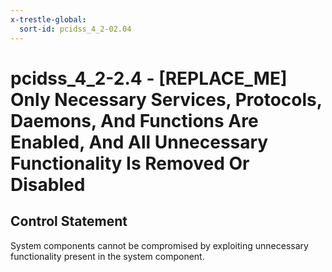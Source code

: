 ```yaml
---
x-trestle-global:
  sort-id: pcidss_4_2-02.04
---
```


# pcidss_4_2-2.4 - \[REPLACE_ME\] Only Necessary Services, Protocols, Daemons, And Functions Are Enabled, And All Unnecessary Functionality Is Removed Or Disabled

## Control Statement

System components cannot be compromised by exploiting unnecessary functionality present in
the system component.
